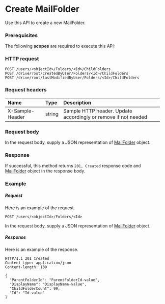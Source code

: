 # Create MailFolder

Use this API to create a new MailFolder.
### Prerequisites
The following **scopes** are required to execute this API: 
### HTTP request
<!-- { "blockType": "ignored" } -->
```http
POST /users/<objectId>/Folders/<Id>/ChildFolders
POST /drive/root/createdByUser/Folders/<Id>/ChildFolders
POST /drive/root/lastModifiedByUser/Folders/<Id>/ChildFolders

```
### Request headers
| Name       | Type | Description|
|:---------------|:--------|:----------|
| X-Sample-Header  | string  | Sample HTTP header. Update accordingly or remove if not needed|

### Request body
In the request body, supply a JSON representation of [MailFolder](../resources/mailfolder.md) object.


### Response
If successful, this method returns `201, Created` response code and [MailFolder](../resources/mailfolder.md) object in the response body.

### Example
##### Request
Here is an example of the request.
<!-- {
  "blockType": "request",
  "name": "create_mailfolder_from_mailfolder"
}-->
```http
POST /users/<objectId>/Folders/<Id>
```
In the request body, supply a JSON representation of [MailFolder](../resources/mailfolder.md) object.
##### Response
Here is an example of the response.
<!-- {
  "blockType": "response",
  "truncated": false,
  "@odata.type": "microsoft.graph.mailfolder"
} -->
```http
HTTP/1.1 201 Created
Content-type: application/json
Content-length: 130

{
  "ParentFolderId": "ParentFolderId-value",
  "DisplayName": "DisplayName-value",
  "ChildFolderCount": 99,
  "Id": "Id-value"
}
```

<!-- uuid: 178804f7-f18a-406d-8e0b-61cb8aae61ae
2015-10-19 08:55:35 UTC -->
<!-- {
  "type": "#page.annotation",
  "description": "Create MailFolder",
  "keywords": "",
  "section": "documentation",
  "tocPath": ""
}-->